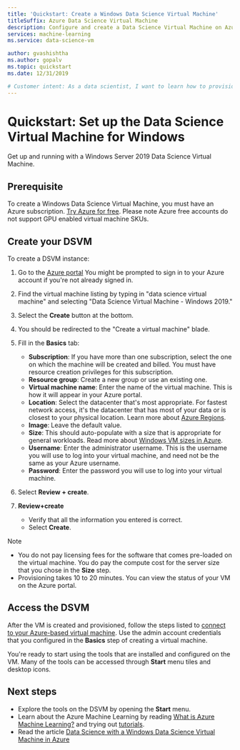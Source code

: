 ```yaml
---
title: 'Quickstart: Create a Windows Data Science Virtual Machine'
titleSuffix: Azure Data Science Virtual Machine 
description: Configure and create a Data Science Virtual Machine on Azure for analytics and machine learning.
services: machine-learning
ms.service: data-science-vm

author: gvashishtha
ms.author: gopalv
ms.topic: quickstart
ms.date: 12/31/2019

# Customer intent: As a data scientist, I want to learn how to provision the Windows DSVM so that I can move my existing workflow to the cloud.
---
```


# Quickstart: Set up the Data Science Virtual Machine for Windows

Get up and running with a Windows Server 2019 Data Science Virtual Machine.

## Prerequisite

To create a Windows Data Science Virtual Machine, you must have an Azure subscription. [Try Azure for free](https://azure.com/free).
Please note Azure free accounts do not support GPU enabled virtual machine SKUs.

## Create your DSVM

To create a DSVM instance:

1. Go to the [Azure portal](https://portal.azure.com) You might be prompted to sign in to your Azure account if you're not already signed in.
1. Find the virtual machine listing by typing in "data science virtual machine" and selecting "Data Science Virtual Machine - Windows 2019."

1. Select the **Create** button at the bottom.

1. You should be redirected to the "Create a virtual machine" blade.

1. Fill in the **Basics** tab:
      * **Subscription**: If you have more than one subscription, select the one on which the machine will be created and billed. You must have resource creation privileges for this subscription.
      * **Resource group**: Create a new group or use an existing one.
      * **Virtual machine name**: Enter the name of the virtual machine. This is how it will appear in your Azure portal.
      * **Location**: Select the datacenter that's most appropriate. For fastest network access, it's the datacenter that has most of your data or is closest to your physical location. Learn more about [Azure Regions](https://azure.microsoft.com/global-infrastructure/regions/).
      * **Image**: Leave the default value.
      * **Size**: This should auto-populate with a size that is appropriate for general workloads. Read more about [Windows VM sizes in Azure](../../virtual-machines/sizes.md).
      * **Username**: Enter the administrator username. This is the username you will use to log into your virtual machine, and need not be the same as your Azure username.
      * **Password**: Enter the password you will use to log into your virtual machine.    
1. Select **Review + create**.
1. **Review+create**
   * Verify that all the information you entered is correct. 
   * Select **Create**.


> [!NOTE]
> * You do not pay licensing fees for the software that comes pre-loaded on the virtual machine. You do pay the compute cost for the server size that you chose in the **Size** step.
> * Provisioning takes 10 to 20 minutes. You can view the status of your VM on the Azure portal.

## Access the DSVM

After the VM is created and provisioned, follow the steps listed to [connect to your Azure-based virtual machine](../../marketplace/azure-vm-create-using-approved-base.md). Use the admin account credentials that you configured in the **Basics** step of creating a virtual machine. 

You're ready to start using the tools that are installed and configured on the VM. Many of the tools can be accessed through **Start** menu tiles and desktop icons.

<a name="tools"></a>


## Next steps

* Explore the tools on the DSVM by opening the **Start** menu.
* Learn about the Azure Machine Learning by reading [What is Azure Machine Learning?](../overview-what-is-azure-machine-learning.md) and trying out [tutorials](../index.yml).
* Read the article [Data Science with a Windows Data Science Virtual Machine in Azure](./vm-do-ten-things.md)
